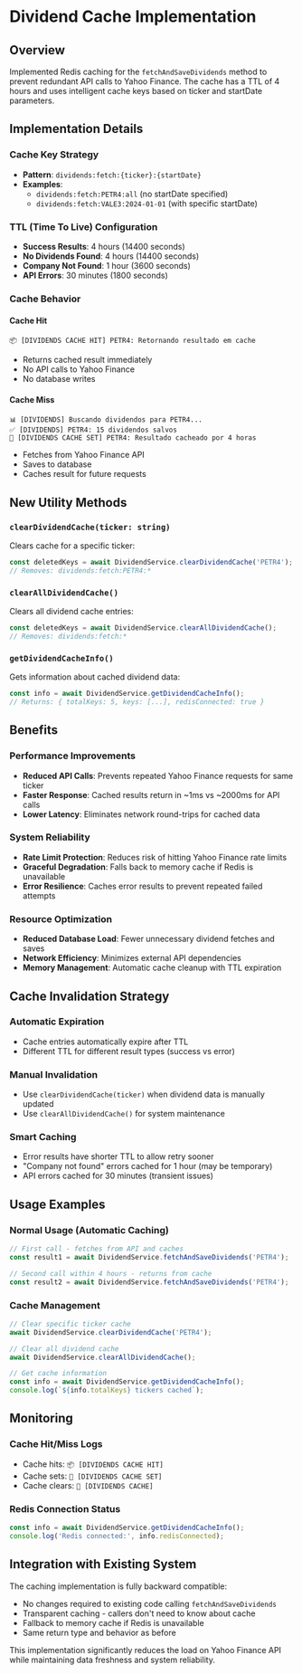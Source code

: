 # Dividend Cache Implementation

## Overview
Implemented Redis caching for the `fetchAndSaveDividends` method to prevent redundant API calls to Yahoo Finance. The cache has a TTL of 4 hours and uses intelligent cache keys based on ticker and startDate parameters.

## Implementation Details

### Cache Key Strategy
- **Pattern**: `dividends:fetch:{ticker}:{startDate}`
- **Examples**:
  - `dividends:fetch:PETR4:all` (no startDate specified)
  - `dividends:fetch:VALE3:2024-01-01` (with specific startDate)

### TTL (Time To Live) Configuration
- **Success Results**: 4 hours (14400 seconds)
- **No Dividends Found**: 4 hours (14400 seconds)
- **Company Not Found**: 1 hour (3600 seconds)
- **API Errors**: 30 minutes (1800 seconds)

### Cache Behavior

#### Cache Hit
```
📦 [DIVIDENDS CACHE HIT] PETR4: Retornando resultado em cache
```
- Returns cached result immediately
- No API calls to Yahoo Finance
- No database writes

#### Cache Miss
```
📊 [DIVIDENDS] Buscando dividendos para PETR4...
✅ [DIVIDENDS] PETR4: 15 dividendos salvos
💾 [DIVIDENDS CACHE SET] PETR4: Resultado cacheado por 4 horas
```
- Fetches from Yahoo Finance API
- Saves to database
- Caches result for future requests

## New Utility Methods

### `clearDividendCache(ticker: string)`
Clears cache for a specific ticker:
```typescript
const deletedKeys = await DividendService.clearDividendCache('PETR4');
// Removes: dividends:fetch:PETR4:*
```

### `clearAllDividendCache()`
Clears all dividend cache entries:
```typescript
const deletedKeys = await DividendService.clearAllDividendCache();
// Removes: dividends:fetch:*
```

### `getDividendCacheInfo()`
Gets information about cached dividend data:
```typescript
const info = await DividendService.getDividendCacheInfo();
// Returns: { totalKeys: 5, keys: [...], redisConnected: true }
```

## Benefits

### Performance Improvements
- **Reduced API Calls**: Prevents repeated Yahoo Finance requests for same ticker
- **Faster Response**: Cached results return in ~1ms vs ~2000ms for API calls
- **Lower Latency**: Eliminates network round-trips for cached data

### System Reliability
- **Rate Limit Protection**: Reduces risk of hitting Yahoo Finance rate limits
- **Graceful Degradation**: Falls back to memory cache if Redis is unavailable
- **Error Resilience**: Caches error results to prevent repeated failed attempts

### Resource Optimization
- **Reduced Database Load**: Fewer unnecessary dividend fetches and saves
- **Network Efficiency**: Minimizes external API dependencies
- **Memory Management**: Automatic cache cleanup with TTL expiration

## Cache Invalidation Strategy

### Automatic Expiration
- Cache entries automatically expire after TTL
- Different TTL for different result types (success vs error)

### Manual Invalidation
- Use `clearDividendCache(ticker)` when dividend data is manually updated
- Use `clearAllDividendCache()` for system maintenance

### Smart Caching
- Error results have shorter TTL to allow retry sooner
- "Company not found" errors cached for 1 hour (may be temporary)
- API errors cached for 30 minutes (transient issues)

## Usage Examples

### Normal Usage (Automatic Caching)
```typescript
// First call - fetches from API and caches
const result1 = await DividendService.fetchAndSaveDividends('PETR4');

// Second call within 4 hours - returns from cache
const result2 = await DividendService.fetchAndSaveDividends('PETR4');
```

### Cache Management
```typescript
// Clear specific ticker cache
await DividendService.clearDividendCache('PETR4');

// Clear all dividend cache
await DividendService.clearAllDividendCache();

// Get cache information
const info = await DividendService.getDividendCacheInfo();
console.log(`${info.totalKeys} tickers cached`);
```

## Monitoring

### Cache Hit/Miss Logs
- Cache hits: `📦 [DIVIDENDS CACHE HIT]`
- Cache sets: `💾 [DIVIDENDS CACHE SET]`
- Cache clears: `🧹 [DIVIDENDS CACHE]`

### Redis Connection Status
```typescript
const info = await DividendService.getDividendCacheInfo();
console.log('Redis connected:', info.redisConnected);
```

## Integration with Existing System

The caching implementation is fully backward compatible:
- No changes required to existing code calling `fetchAndSaveDividends`
- Transparent caching - callers don't need to know about cache
- Fallback to memory cache if Redis is unavailable
- Same return type and behavior as before

This implementation significantly reduces the load on Yahoo Finance API while maintaining data freshness and system reliability.